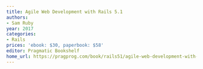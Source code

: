 ```yaml
---
title: Agile Web Development with Rails 5.1
authors:
- Sam Ruby
year: 2017
categories:
- Rails
prices: 'ebook: $30, paperbook: $58'
editor: Pragmatic Bookshelf
home_url: https://pragprog.com/book/rails51/agile-web-development-with-rails-5-1
---
```

